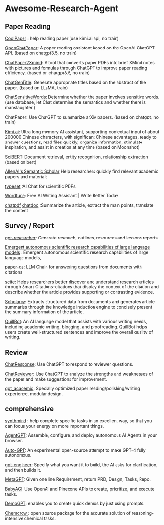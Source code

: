 # Awesome-Research-Agent

## Paper Reading

[CoolPaper](https://papers.cool/) : help reading paper   (use kimi.ai api, no train)

[OpenChatPaper](https://github.com/liuyixin-louis/OpenChatPaper): A paper reading assistant based on the OpenAI ChatGPT API.   (based on chatgpt3.5, no train)

[ChatPaper2Xmind](https://github.com/MasterYip/ChatPaper2Xmind): A tool that converts paper PDFs into brief XMind notes with pictures and formulas through ChatGPT to improve paper reading efficiency. (based on chatgpt3.5, no train)

[ChatGenTitle](https://github.com/WangRongsheng/ChatGenTitle): Generate appropriate titles based on the abstract of the paper. (based on LLaMA, train)

[ChatSensitiveWords](https://github.com/kaixindelele/ChatSensitiveWords): Determine whether the paper involves sensitive words. (use database, let Chat determine the semantics and whether there is manslaughter.)

[ChatPaper](https://github.com/kaixindelele/ChatPaper): Use ChatGPT to summarize arXiv papers. (based on chatgpt, no train)

[Kimi.ai](https://kimi.moonshot.cn/): Ultra long memory AI assistant, supporting contextual input of about 200000 Chinese characters, with significant Chinese advantages, ready to answer questions, read files quickly, organize information, stimulate inspiration, and assist in creation at any time  (based on Moonshot)

[SciBERT](https://arxiv.org/abs/1903.10676): Document retrieval, entity recognition, relationship extraction   (based on bert)

[AllenAI's Semantic Scholar](https://aclanthology.org/2020.acl-main.447/)   Help researchers quickly find relevant academic papers and materials

[typeset](https://typeset.io/) :AI Chat for scientific PDFs

[Wordtune](https://www.wordtune.com/): Free AI Writing Assistant | Write Better Today

[chatpdf](https://www.chatpdf.com/)
[chatdoc](https://www.chatdoc.com/) :Summarize the article, extract the main points, translate the content

## Survey / Report

[gpt-researcher](https://github.com/assafelovic/gpt-researcher): Generate research, outlines, resources and lessons reports.

[Emergent autonomous scientific research
capabilities of large language models](https://arxiv.org/abs/2304.05332) : Emergent autonomous scientific research capabilities of large language models,

[paper-qa](https://github.com/whitead/paper-qa): LLM Chain for answering questions from documents with citations.

[scite](https://scite.ai/): Helps researchers better discover and understand research articles through Smart Citations–citations that display the context of the citation and describe whether the article provides supporting or contrasting evidence.

[Scholarcy](https://www.scholarcy.com/): Extracts structured data from documents and generates article summaries through the knowledge induction engine to concisely present the summary information of the article.

[QuillBot](https://quillbot.com/): An AI language model that assists with various writing needs, including academic writing, blogging, and proofreading. QuillBot helps users create well-structured sentences and improve the overall quality of writing.

## Review

[ChatResponse](https://huggingface.co/spaces/ShiwenNi/ChatResponse): Use ChatGPT to respond to reviewer questions.

[ChatReviewer](https://github.com/nishiwen1214/ChatReviewer): Use ChatGPT to analyze the strengths and weaknesses of the paper and make suggestions for improvement.

[gpt_academic](https://github.com/binary-husky/gpt_academic): Specially optimized paper reading/polishing/writing experience, modular design.

## comprehensive

[synthmind](https://synthmind.app/home) : help complete specific tasks in an excellent way, so that you can focus your energy on more important things.

[AgentGPT](https://agentgpt.reworkd.ai/zh): Assemble, configure, and deploy autonomous AI Agents in your browser.

[Auto-GPT](https://news.agpt.co/): An experimental open-source attempt to make GPT-4 fully autonomous.

[gpt-engineer](https://github.com/gpt-engineer-org/gpt-engineer): Specify what you want it to build, the AI asks for clarification, and then builds it.

[MetaGPT](https://github.com/geekan/MetaGPT): Given one line Requirement, return PRD, Design, Tasks, Repo.

[BabyAGI](https://babyagi.org/): Use OpenAI and Pinecone APIs to create, prioritize, and execute tasks.

[DemoGPT](https://github.com/melih-unsal/DemoGPT): enables you to create quick demos by just using prompts.

[Chemcrow ](https://github.com/ur-whitelab/chemcrow-public): open source package for the accurate solution of reasoning-intensive chemical tasks.
